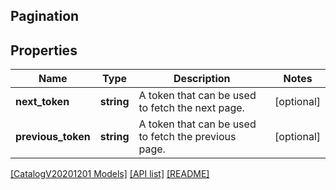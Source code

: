 ## Pagination

## Properties

Name | Type | Description | Notes
------------ | ------------- | ------------- | -------------
**next_token** | **string** | A token that can be used to fetch the next page. | [optional]
**previous_token** | **string** | A token that can be used to fetch the previous page. | [optional]

[[CatalogV20201201 Models]](../) [[API list]](../../Api) [[README]](../../../README.md)
